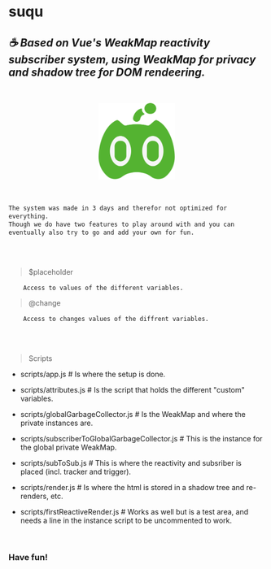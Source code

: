 # suqu
## _☕ Based on Vue's WeakMap reactivity subscriber system, using WeakMap for privacy and shadow tree for DOM rendeering._

<br />

<p align="center" width="150px" height="150px"><img src="./suqu.svg" width="150px" height="150px" /><p>

<br />

```read
The system was made in 3 days and therefor not optimized for everything. 
Though we do have two features to play around with and you can eventually also try to go and add your own for fun.
```

<br />
<br />

> $placeholder
```read
    Access to values of the different variables.
```

> @change
```read
    Access to changes values of the diffrent variables.
```

<br />
<br />

> Scripts

- scripts/app.js # Is where the setup is done.

- scripts/attributes.js # Is the script that holds the different "custom" variables.

- scripts/globalGarbageCollector.js # Is the WeakMap and where the private instances are.

- scripts/subscriberToGlobalGarbageCollector.js # This is the instance for the global private WeakMap.

- scripts/subToSub.js # This is where the reactivity and subsriber is placed (incl. tracker and trigger).

- scripts/render.js # Is where the html is stored in a shadow tree and re-renders, etc.

- scripts/firstReactiveRender.js # Works as well but is a test area, and needs a line in the instance script to be uncommented to work.

<br />

### Have fun!